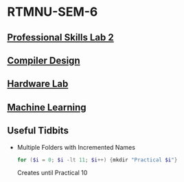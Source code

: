 # RTMNU-SEM-6

## [Professional Skills Lab 2](./PS-II/)

## [Compiler Design](./CD/)

## [Hardware Lab](./HWL/)

## [Machine Learning](./ML/)

## Useful Tidbits

- Multiple Folders with Incremented Names

    ```powershell
    for ($i = 0; $i -lt 11; $i++) {mkdir "Practical $i"}
    ```

    Creates until Practical 10
